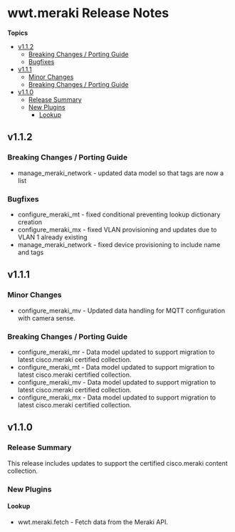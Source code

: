 # wwt\.meraki Release Notes

**Topics**

- <a href="#v1-1-2">v1\.1\.2</a>
    - <a href="#breaking-changes--porting-guide">Breaking Changes / Porting Guide</a>
    - <a href="#bugfixes">Bugfixes</a>
- <a href="#v1-1-1">v1\.1\.1</a>
    - <a href="#minor-changes">Minor Changes</a>
    - <a href="#breaking-changes--porting-guide-1">Breaking Changes / Porting Guide</a>
- <a href="#v1-1-0">v1\.1\.0</a>
    - <a href="#release-summary">Release Summary</a>
    - <a href="#new-plugins">New Plugins</a>
        - <a href="#lookup">Lookup</a>

<a id="v1-1-2"></a>
## v1\.1\.2

<a id="breaking-changes--porting-guide"></a>
### Breaking Changes / Porting Guide

* manage\_meraki\_network \- updated data model so that tags are now a list

<a id="bugfixes"></a>
### Bugfixes

* configure\_meraki\_mt \- fixed conditional preventing lookup dictionary creation
* configure\_meraki\_mx \- fixed VLAN provisioning and updates due to VLAN 1 already existing
* manage\_meraki\_network \- fixed device provisioning to include name and tags

<a id="v1-1-1"></a>
## v1\.1\.1

<a id="minor-changes"></a>
### Minor Changes

* configure\_meraki\_mv \- Updated data handling for MQTT configuration with camera sense\.

<a id="breaking-changes--porting-guide-1"></a>
### Breaking Changes / Porting Guide

* configure\_meraki\_mr \- Data model updated to support migration to latest cisco\.meraki certified collection\.
* configure\_meraki\_mt \- Data model updated to support migration to latest cisco\.meraki certified collection\.
* configure\_meraki\_mv \- Data model updated to support migration to latest cisco\.meraki certified collection\.
* configure\_meraki\_mx \- Data model updated to support migration to latest cisco\.meraki certified collection\.

<a id="v1-1-0"></a>
## v1\.1\.0

<a id="release-summary"></a>
### Release Summary

This release includes updates to support the certified cisco\.meraki content collection\.

<a id="new-plugins"></a>
### New Plugins

<a id="lookup"></a>
#### Lookup

* wwt\.meraki\.fetch \- Fetch data from the Meraki API\.
